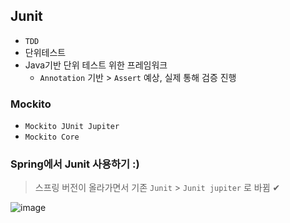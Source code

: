 ## Junit
- `TDD`
- 단위테스트
- Java기반 단위 테스트 위한 프레임워크
  - `Annotation` 기반 > `Assert` 예상, 실제 통해 검증 진행

### Mockito
- `Mockito JUnit Jupiter`
- `Mockito Core`

### Spring에서 Junit 사용하기 :)
> 스프링 버전이 올라가면서 기존 `Junit` > `Junit jupiter` 로 바뀜 ✔

![image](https://user-images.githubusercontent.com/61215550/154629093-35bde224-e064-407e-bdae-bf978742ec77.png)


